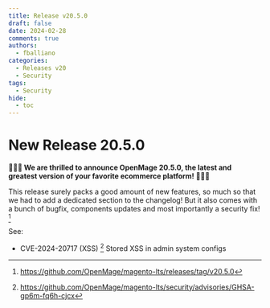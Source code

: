 ```yaml
---
title: Release v20.5.0
draft: false
date: 2024-02-28
comments: true
authors:
  - fballiano
categories:
  - Releases v20
  - Security
tags:
  - Security
hide:
  - toc
---
```


# New Release 20.5.0

**🎉🎉🎉 We are thrilled to announce OpenMage 20.5.0, the latest and greatest version of your favorite ecommerce platform! 🎉🎉🎉**

This release surely packs a good amount of new features, so much so that we had to add a dedicated section to the changelog!
But it also comes with a bunch of bugfix, components updates and most importantly a security fix! [^1]

<!-- more -->

See:

- CVE-2024-20717 (XSS) [^2] Stored XSS in admin system configs

[^1]: https://github.com/OpenMage/magento-lts/releases/tag/v20.5.0
[^2]: https://github.com/OpenMage/magento-lts/security/advisories/GHSA-gp6m-fq6h-cjcx
